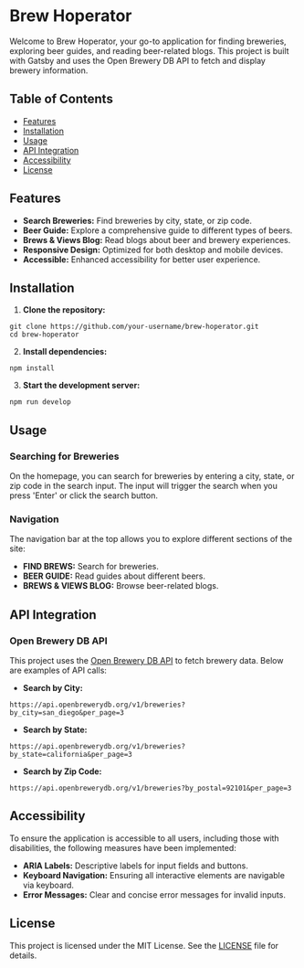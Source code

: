# Brew Hoperator

Welcome to Brew Hoperator, your go-to application for finding breweries, exploring beer guides, and reading beer-related blogs. This project is built with Gatsby and uses the Open Brewery DB API to fetch and display brewery information.

## Table of Contents

- [Features](#features)
- [Installation](#installation)
- [Usage](#usage)
- [API Integration](#api-integration)
- [Accessibility](#accessibility)
- [License](#license)

## Features

- **Search Breweries:** Find breweries by city, state, or zip code.
- **Beer Guide:** Explore a comprehensive guide to different types of beers.
- **Brews & Views Blog:** Read blogs about beer and brewery experiences.
- **Responsive Design:** Optimized for both desktop and mobile devices.
- **Accessible:** Enhanced accessibility for better user experience.

## Installation

1. **Clone the repository:**

```
git clone https://github.com/your-username/brew-hoperator.git
cd brew-hoperator
```

2. **Install dependencies:**

```
npm install
```

3. **Start the development server:**

```
npm run develop
```

## Usage

### Searching for Breweries

On the homepage, you can search for breweries by entering a city, state, or zip code in the search input. The input will trigger the search when you press 'Enter' or click the search button.

### Navigation

The navigation bar at the top allows you to explore different sections of the site:

- **FIND BREWS:** Search for breweries.
- **BEER GUIDE:** Read guides about different beers.
- **BREWS & VIEWS BLOG:** Browse beer-related blogs.

## API Integration

### Open Brewery DB API

This project uses the [Open Brewery DB API](https://www.openbrewerydb.org/) to fetch brewery data. Below are examples of API calls:

- **Search by City:**
```
https://api.openbrewerydb.org/v1/breweries?by_city=san_diego&per_page=3
```

- **Search by State:**
```
https://api.openbrewerydb.org/v1/breweries?by_state=california&per_page=3
```

- **Search by Zip Code:**
```
https://api.openbrewerydb.org/v1/breweries?by_postal=92101&per_page=3
```

## Accessibility

To ensure the application is accessible to all users, including those with disabilities, the following measures have been implemented:

- **ARIA Labels:** Descriptive labels for input fields and buttons.
- **Keyboard Navigation:** Ensuring all interactive elements are navigable via keyboard.
- **Error Messages:** Clear and concise error messages for invalid inputs.

## License

This project is licensed under the MIT License. See the [LICENSE](LICENSE) file for details.
